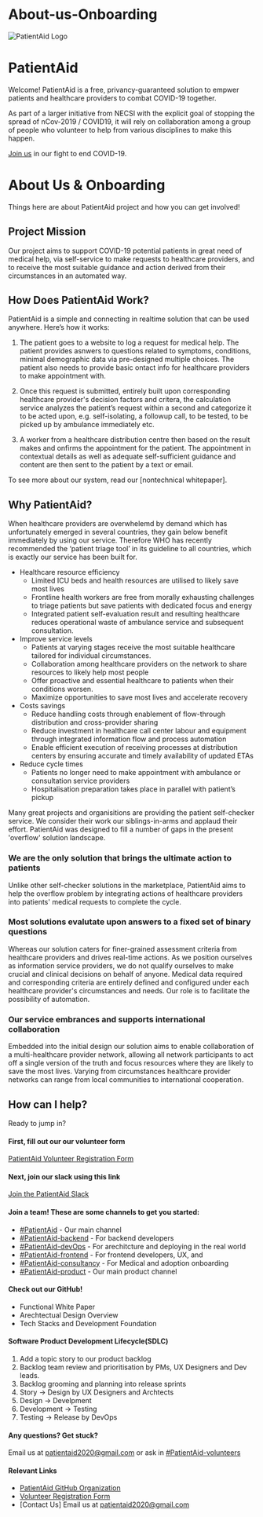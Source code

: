 # About-us-Onboarding

![PatientAid Logo](./imgs/PatientAidLogo.png "PatientAid Logo")


# PatientAid
Welcome! PatientAid is a free, privancy-guaranteed solution to empwer patients and healthcare providers to combat COVID-19 together.

As part of a larger initiative from NECSI with the explicit goal of stopping the spread of nCov-2019 / COVID19, it will rely on collaboration among a group of people who volunteer to help from various disciplines to make this happen.

[Join us]() in our fight to end COVID-19.

# About Us & Onboarding
Things here are about PatientAid project and how you can get involved!

## Project Mission
Our project aims to support COVID-19 potential patients in great need of medical help, via self-service to make requests to healthcare providers, and to receive the most suitable guidance and action derived from their circumstances in an automated way. 

## How Does PatientAid Work?

PatientAid is a simple and connecting in realtime solution that can be used anywhere. Here’s how it works:

1. The patient goes to a website to log a request for medical help. The patient provides asnwers to questions related to symptoms, conditions, minimal demographic data via pre-designed multiple choices. The patient also needs to provide basic ontact info for healthcare providers to make appointment with. 

2. Once this request is submitted, entirely built upon corresponding healthcare provider's decision factors and critera, the calculation service analyzes the patient’s request within a second and categorize it to be acted upon, e.g. self-isolating, a followup call, to be tested, to be picked up by ambulance immediately etc. 

3. A worker from a healthcare distribution centre then based on the result makes and onfirms the appointment for the patient. 
The appointment in contextual details as well as adequate self-sufficient guidance and content are then sent to the patient by a text or email. 

To see more about our system, read our [nontechnical whitepaper].

## Why PatientAid?
When healthcare providers are overwhelemd by demand which has unfortunately emerged in several countries, they gain below benefit immediately by using our service. Therefore WHO has recently recommended the ‘patient triage tool’ in its guideline to all countries, which is exactly our service has been built for. 
* Healthcare resource efficiency
  * Limited ICU beds and health resources are utilised to likely save most lives
  * Frontline health workers are free from morally exhausting challenges to triage patients but save patients with dedicated focus and energy
  * Integrated patient self-evaluation result and resulting healthcare reduces operational waste of ambulance service and subsequent consultation. 
* Improve service levels
  * Patients at varying stages receive the most suitable healthcare tailored for individual circumstances.
  * Collaboration among healthcare providers on the network to share resources to likely help most people 
  * Offer proactive and essential healthcare to patients when their conditions worsen.  
  * Maximize opportunities to save most lives and accelerate recovery
* Costs savings
  * Reduce handling costs through enablement of flow-through distribution and cross-provider sharing
  * Reduce investment in healthcare call center labour and equipment through integrated information flow and process automation 
  * Enable efficient execution of receiving processes at distribution centers by ensuring accurate and timely availability of updated ETAs
* Reduce cycle times
  * Patients no longer need to make appointment with ambulance or consultation service providers
  * Hospitalisation preparation takes place in parallel with patient’s pickup

Many great projects and organisitions are providing the patient self-checker service. We consider their work our siblings-in-arms and applaud their effort. PatientAid was designed to fill a number of gaps in the present 'overflow' solution landscape.

### We are the only solution that brings the ultimate action to patients

Unlike other self-checker solutions in the marketplace, PatientAid aims to help the overflow problem by integrating actions of healthcare providers into patients' medical requests to complete the cycle.

### Most solutions evalutate upon answers to a fixed set of binary questions 

Whereas our solution caters for finer-grained assessment criteria from healthcare providers and drives real-time actions. As we position ourselves as information service providers, we do not qualify ourselves to make crucial and clinical decisions on behalf of anyone. Medical data required and corresponding criteria are entirely defined and configured under each healthcare provider's circumstances and needs. Our role is to facilitate the possibility of automation. 


### Our service embrances and supports international collaboration 

Embedded into the initial design our solution aims to enable collaboration of a multi-healthcare provider network, allowing all network participants to act off a single version of the truth and focus resources where they are likely to save the most lives. Varying from circumstances healthcare provider networks can range from local communities to international cooperation. 

## How can I help?
Ready to jump in?

#### First, fill out our our volunteer form
[PatientAid Volunteer Registration Form]()

#### Next, join our slack using this link
[Join the PatientAid Slack](https://necsi-edu.slack.com/archives/CUWTZ4J7L)

#### Join a team! These are some channels to get you started:
* [#PatientAid](https://necsi-edu.slack.com/archives/CUWTZ4J7L) - Our main channel
* [#PatientAid-backend](https://necsi-edu.slack.com/archives/CUWTZ4J7L) - For backend developers
* [#PatientAid-devOps](https://necsi-edu.slack.com/archives/CUWTZ4J7L) - For arechitcture and deploying in the real world
* [#PatientAid-frontend](https://necsi-edu.slack.com/archives/CUWTZ4J7L) - For frontend developers, UX, and 
* [#PatientAid-consultancy](https://necsi-edu.slack.com/archives/CUWTZ4J7L) - For Medical and adoption onboarding 
* [#PatientAid-product](https://necsi-edu.slack.com/archives/CUWTZ4J7L) - Our main product channel

#### Check out our GitHub!
* Functional White Paper 
* Arechtectual Design Overview 
* Tech Stacks and Development Foundation 

#### Software Product Development Lifecycle(SDLC)

1. Add a topic story to our product backlog
2. Backlog team review and prioritisation by PMs, UX Designers and Dev leads.  
3. Backlog grooming and planning into release sprints 
4. Story -> Design by UX Designers and Archtects
5. Design -> Develpment 
6. Development -> Testing 
7. Testing -> Release by DevOps 

#### Any questions? Get stuck?
Email us at patientaid2020@gmail.com or ask in [#PatientAid-volunteers](https://necsi-edu.slack.com/archives/CUWTZ4J7L)

#### Relevant Links
* [PatientAid GitHub Organization](https://github.com/patientaid)
* [Volunteer Registration Form]()
* [Contact Us] Email us at patientaid2020@gmail.com
